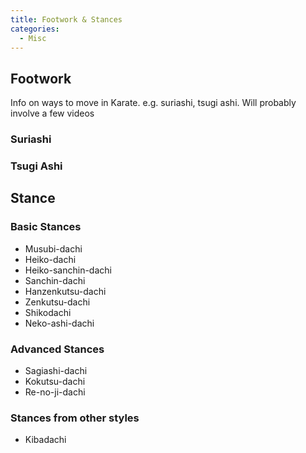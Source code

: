 ```yaml
---
title: Footwork & Stances
categories:
  - Misc
---
```


## Footwork

Info on ways to move in Karate. e.g. suriashi, tsugi ashi. Will probably involve a few videos

### Suriashi

### Tsugi Ashi

## Stance

### Basic Stances

- Musubi-dachi
- Heiko-dachi
- Heiko-sanchin-dachi
- Sanchin-dachi
- Hanzenkutsu-dachi
- Zenkutsu-dachi
- Shikodachi
- Neko-ashi-dachi

### Advanced Stances

- Sagiashi-dachi
- Kokutsu-dachi
- Re-no-ji-dachi

### Stances from other styles

- Kibadachi
